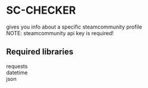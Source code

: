 # SC-CHECKER
gives you info about a specific steamcommunity profile\
NOTE: steamcommunity api key is required!
## Required libraries
requests\
datetime\
json

